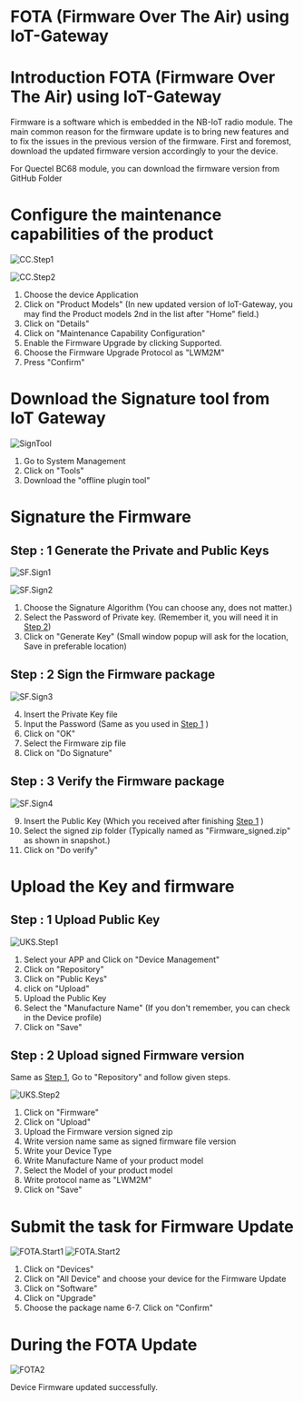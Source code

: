 # **FOTA (Firmware Over The Air) using IoT-Gateway** 

# Introduction FOTA (Firmware Over The Air) using IoT-Gateway

Firmware is a software which is embedded in the NB-IoT radio module. The main common reason for the firmware update is to bring new features and to fix the issues in the previous version of the firmware. First and foremost, download the updated firmware version accordingly to your the device.

For Quectel BC68 module, you can download the firmware version from GitHub Folder

# Configure the maintenance capabilities of the product

![CC.Step1](../images/CC.Step1.png)

![CC.Step2](../images/CC.Step2.png)

1. Choose the device Application
2. Click on "Product Models" (In new updated version of IoT-Gateway, you may find the Product models 2nd in the list after "Home" field.)
3. Click on "Details"
4. Click on "Maintenance Capability Configuration"
5. Enable the Firmware Upgrade by clicking Supported.
6. Choose the Firmware Upgrade Protocol as "LWM2M"
7. Press "Confirm"

# Download the Signature tool from IoT Gateway

![SignTool](../images/SignTool.png)

1. Go to System Management
2. Click on "Tools"
3. Download the "offline plugin tool"

# Signature the Firmware

## Step : 1 Generate the Private and Public Keys
![SF.Sign1](../images/SF.Sign1.png)

![SF.Sign2](../images/SF.Sign2.png)

1. Choose the Signature Algorithm (You can choose any, does not matter.)
2. Select the Password of Private key. (Remember it, you will need it in [Step 2](#Step2))
3. Click on "Generate Key" (Small window popup will ask for the location, Save in preferable location)

## Step : 2 Sign the Firmware package 
![SF.Sign3](../images/SF.Sign3.png)

4. Insert the Private Key file
5. Input the Password (Same as you used in [Step 1](#Step1) )
6. Click on "OK"
7. Select the Firmware zip file
8. Click on "Do Signature" 

## Step : 3 Verify the Firmware package 

![SF.Sign4](../images/SF.Sign4.png)

9. Insert the Public Key (Which you received after finishing [Step 1](#Step1) )
10. Select the signed zip folder (Typically named as "Firmware_signed.zip" as shown in snapshot.)
11. Click on "Do verify"
    
# Upload the Key and firmware

## Step : 1 Upload Public Key
![UKS.Step1](../images/UKS.Step1.png)

1. Select your APP and Click on "Device Management" 
2. Click on "Repository"
3. Click on "Public Keys"
4. click on "Upload"
5. Upload the Public Key
6. Select the "Manufacture Name" (If you don't remember, you can check in the Device profile)
7. Click on "Save"

## Step : 2 Upload signed Firmware version
Same as [Step 1](#Step1), Go to "Repository" and follow given steps.

![UKS.Step2](../images/UKS.Step2.png)

1. Click on "Firmware"
2. Click on "Upload"
3. Upload the Firmware version signed zip
4. Write version name same as signed firmware file version
5. Write your Device Type
6. Write Manufacture Name of your product model
7. Select the Model of your product model
8. Write protocol name as "LWM2M"
9. Click on "Save"


# Submit the task for Firmware Update

![FOTA.Start1](../images/FOTA.Start1.png)
![FOTA.Start2](../images/FOTA.Start2.png)

1. Click on "Devices"
2. Click on "All Device" and choose your device for the Firmware Update
3. Click on "Software"
4. Click on "Upgrade"
5. Choose the package name
6-7. Click on "Confirm"

# During the FOTA Update

![FOTA2](../images/FOTA.png)

Device Firmware updated successfully.